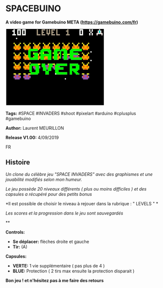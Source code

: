 # SPACEBUINO #
**A video game for Gamebuino META (https://gamebuino.com/fr)**

![IMAGE GAME MENU](/IMAGES/SPACEBUINO_2.gif)

**Tags:** #SPACE #INVADERS #shoot #pixelart #arduino #cplusplus #gamebuino

**Author:** Laurent MEURILLON

**Release V1.00:** 4/09/2019



FR

## Histoire ##
*Un clone du célèbre jeu "SPACE INVADERS" avec des graphismes et une jouabilité modifiés selon mon humeur.*

*Le jeu possède 20 niveaux différents ( plus ou moins difficiles ) et des capsules a récupéré pour des petits bonus*

*Il est possible de choisir le niveau à rejouer dans la rubrique : " LEVELS " * 

*Les scores et la progression dans le jeu sont sauvegardés*

**

**Controls:**
- **Se déplacer:** flèches droite et gauche
- **Tir:** (A)

**Capsules:**
- **VERTE:** 1 vie supplémentaire ( pas plus de 4 )
- **BLUE:** Protection ( 2 tirs max ensuite la protection disparait )

**Bon jeu ! et n'hésitez pas à me faire des retours**



